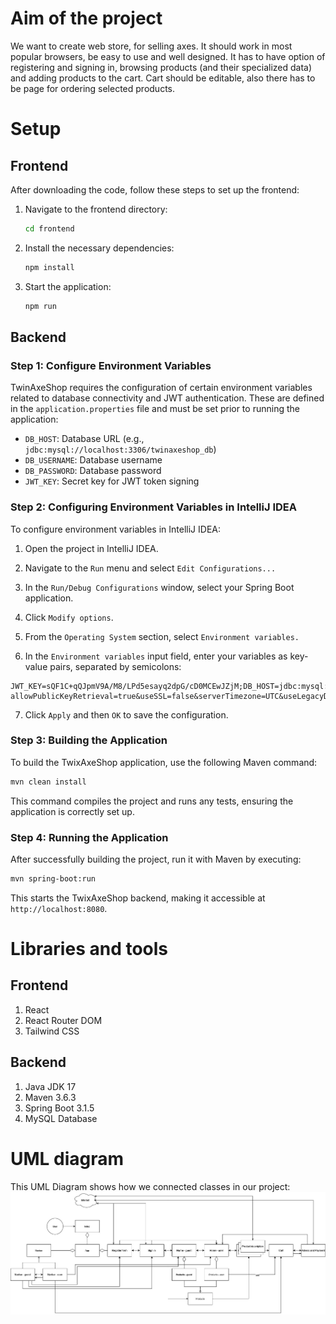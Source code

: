 # Aim of the project
We want to create web store, for selling axes. It should work in most popular browsers, be easy to use and well designed. It has to have option of registering and signing in, browsing products (and their specialized data) and adding products to the cart. Cart should be editable, also there has to be page for ordering selected products.
# Setup
## Frontend

After downloading the code, follow these steps to set up the frontend:

1. Navigate to the frontend directory:
    ```bash
    cd frontend
    ```

2. Install the necessary dependencies:
    ```bash
    npm install
    ```

3. Start the application:
    ```bash
    npm run
    ```

## Backend
### Step 1: Configure Environment Variables

TwinAxeShop requires the configuration of certain environment variables related to database connectivity and JWT authentication. These are defined in the `application.properties` file and must be set prior to running the application:

- `DB_HOST`: Database URL (e.g., `jdbc:mysql://localhost:3306/twinaxeshop_db`)
- `DB_USERNAME`: Database username
- `DB_PASSWORD`: Database password
- `JWT_KEY`: Secret key for JWT token signing

### Step 2: Configuring Environment Variables in IntelliJ IDEA

To configure environment variables in IntelliJ IDEA:

1. Open the project in IntelliJ IDEA.
2. Navigate to the `Run` menu and select `Edit Configurations...`

3. In the `Run/Debug Configurations` window, select your Spring Boot application.

4. Click `Modify options`.

5. From the `Operating System` section, select `Environment variables.`

6. In the `Environment variables` input field, enter your variables as key-value pairs, separated by semicolons:
```
JWT_KEY=sQF1C+qQJpmV9A/M8/LPd5esayq2dpG/cD0MCEwJZjM;DB_HOST=jdbc:mysql://localhost:3306/twixAxeShop?allowPublicKeyRetrieval=true&useSSL=false&serverTimezone=UTC&useLegacyDatetimeCode=false;DB_USERNAME=root;DB_PASSWORD=admin12345
```

7. Click `Apply` and then `OK` to save the configuration.

### Step 3: Building the Application

To build the TwixAxeShop application, use the following Maven command:

```bash
mvn clean install
```

This command compiles the project and runs any tests, ensuring the application is correctly set up.

### Step 4: Running the Application

After successfully building the project, run it with Maven by executing:

```bash
mvn spring-boot:run
```

This starts the TwixAxeShop backend, making it accessible at `http://localhost:8080`.

# Libraries and tools
## Frontend
1. React
2. React Router DOM
3. Tailwind CSS
## Backend
1. Java JDK 17
2. Maven 3.6.3
3. Spring Boot 3.1.5
3. MySQL Database

# UML diagram
This UML Diagram shows how we connected classes in our project:
![DiagramUML.jpg](DiagramUML.jpg)

